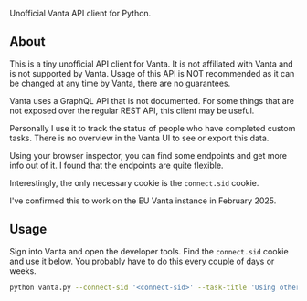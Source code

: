 Unofficial Vanta API client for Python.

## About

This is a tiny unofficial API client for Vanta. It is not affiliated with Vanta and is not supported by Vanta. Usage of this API is NOT recommended as it can be changed at any time by Vanta, there are no guarantees.

Vanta uses a GraphQL API that is not documented. For some things that are not exposed over the regular REST API, this client may be useful.

Personally I use it to track the status of people who have completed custom tasks. There is no overview in the Vanta UI to see or export this data.

Using your browser inspector, you can find some endpoints and get more info out of it. I found that the endpoints are quite flexible.

Interestingly, the only necessary cookie is the `connect.sid` cookie.

I've confirmed this to work on the EU Vanta instance in February 2025.

## Usage

Sign into Vanta and open the developer tools. Find the `connect.sid` cookie and use it below. You probably have to do this every couple of days or weeks.


```bash
python vanta.py --connect-sid '<connect-sid>' --task-title 'Using other laptop/desktop computers" --host app.eu.vanta.com
```
